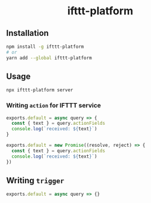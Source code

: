 <div style="text-align: center">
  <h1>ifttt-platform</h1>
</div>

## Installation

```bash
npm install -g ifttt-platform
# or
yarn add --global ifttt-platform
```

## Usage

```bash
npx ifttt-platform server
```

### Writing `action` for IFTTT service

```js
exports.default = async query => {
  const { text } = query.actionFields
  console.log(`received: ${text}`)
}
```

```js
exports.default = new Promise((resolve, reject) => {
  const { text } = query.actionFields
  console.log(`received: ${text}`)
})
```

## Writing `trigger`

```js
exports.default = async query => {}
```
